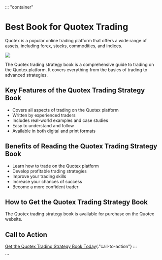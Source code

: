 ::: \"container\"
# Best Book for Quotex Trading

Quotex is a popular online trading platform that offers a wide range of
assets, including forex, stocks, commodities, and indices.

[![](https://static.quotex.io/files/4_en/300_250.jpg)](https://traff.sbs/brokerqxlid)

The Quotex trading strategy book is a comprehensive guide to trading on
the Quotex platform. It covers everything from the basics of trading to
advanced strategies.

## Key Features of the Quotex Trading Strategy Book

-   Covers all aspects of trading on the Quotex platform
-   Written by experienced traders
-   Includes real-world examples and case studies
-   Easy to understand and follow
-   Available in both digital and print formats

## Benefits of Reading the Quotex Trading Strategy Book

-   Learn how to trade on the Quotex platform
-   Develop profitable trading strategies
-   Improve your trading skills
-   Increase your chances of success
-   Become a more confident trader

## How to Get the Quotex Trading Strategy Book

The Quotex trading strategy book is available for purchase on the Quotex
website.

## Call to Action

[Get the Quotex Trading Strategy Book
Today](\%22https://traff.sbs/brokerqxsignup\%22){."call-to-action"}
:::

\`\`\`

